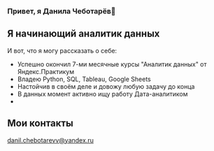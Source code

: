 ### Привет, я Данила Чеботарёв👋

## Я начинающий аналитик данных
И вот, что я могу рассказать о себе:
- Успешно окончил 7-ми месячные курсы "Аналитик данных" от Яндекс.Практикум
- Владею Python, SQL, Tableau, Google Sheets
- Настойчив в своём деле и довожу любую задачу до конца
- В данных момент активно ищу работу Дата-аналитиком
- 
## Мои контакты
danil.chebotarevv@yandex.ru
